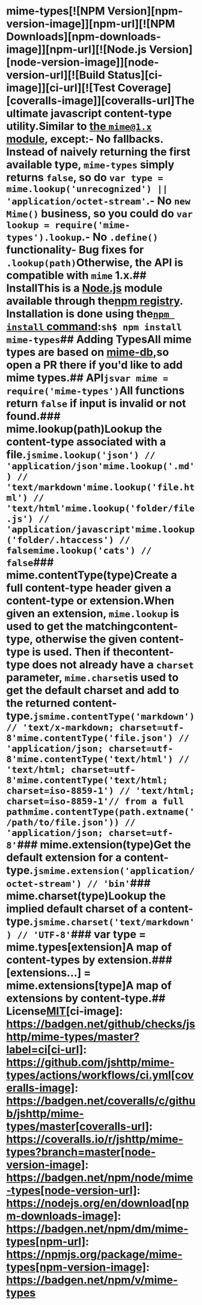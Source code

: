 # mime-types[![NPM Version][npm-version-image]][npm-url][![NPM Downloads][npm-downloads-image]][npm-url][![Node.js Version][node-version-image]][node-version-url][![Build Status][ci-image]][ci-url][![Test Coverage][coveralls-image]][coveralls-url]The ultimate javascript content-type utility.Similar to [the `mime@1.x` module](https://www.npmjs.com/package/mime), except:- __No fallbacks.__ Instead of naively returning the first available type,  `mime-types` simply returns `false`, so do  `var type = mime.lookup('unrecognized') || 'application/octet-stream'`.- No `new Mime()` business, so you could do `var lookup = require('mime-types').lookup`.- No `.define()` functionality- Bug fixes for `.lookup(path)`Otherwise, the API is compatible with `mime` 1.x.## InstallThis is a [Node.js](https://nodejs.org/en/) module available through the[npm registry](https://www.npmjs.com/). Installation is done using the[`npm install` command](https://docs.npmjs.com/getting-started/installing-npm-packages-locally):```sh$ npm install mime-types```## Adding TypesAll mime types are based on [mime-db](https://www.npmjs.com/package/mime-db),so open a PR there if you'd like to add mime types.## API```jsvar mime = require('mime-types')```All functions return `false` if input is invalid or not found.### mime.lookup(path)Lookup the content-type associated with a file.```jsmime.lookup('json') // 'application/json'mime.lookup('.md') // 'text/markdown'mime.lookup('file.html') // 'text/html'mime.lookup('folder/file.js') // 'application/javascript'mime.lookup('folder/.htaccess') // falsemime.lookup('cats') // false```### mime.contentType(type)Create a full content-type header given a content-type or extension.When given an extension, `mime.lookup` is used to get the matchingcontent-type, otherwise the given content-type is used. Then if thecontent-type does not already have a `charset` parameter, `mime.charset`is used to get the default charset and add to the returned content-type.```jsmime.contentType('markdown') // 'text/x-markdown; charset=utf-8'mime.contentType('file.json') // 'application/json; charset=utf-8'mime.contentType('text/html') // 'text/html; charset=utf-8'mime.contentType('text/html; charset=iso-8859-1') // 'text/html; charset=iso-8859-1'// from a full pathmime.contentType(path.extname('/path/to/file.json')) // 'application/json; charset=utf-8'```### mime.extension(type)Get the default extension for a content-type.```jsmime.extension('application/octet-stream') // 'bin'```### mime.charset(type)Lookup the implied default charset of a content-type.```jsmime.charset('text/markdown') // 'UTF-8'```### var type = mime.types[extension]A map of content-types by extension.### [extensions...] = mime.extensions[type]A map of extensions by content-type.## License[MIT](LICENSE)[ci-image]: https://badgen.net/github/checks/jshttp/mime-types/master?label=ci[ci-url]: https://github.com/jshttp/mime-types/actions/workflows/ci.yml[coveralls-image]: https://badgen.net/coveralls/c/github/jshttp/mime-types/master[coveralls-url]: https://coveralls.io/r/jshttp/mime-types?branch=master[node-version-image]: https://badgen.net/npm/node/mime-types[node-version-url]: https://nodejs.org/en/download[npm-downloads-image]: https://badgen.net/npm/dm/mime-types[npm-url]: https://npmjs.org/package/mime-types[npm-version-image]: https://badgen.net/npm/v/mime-types
